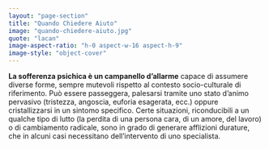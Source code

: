 ```yaml
---
layout: "page-section"
title: "Quando Chiedere Aiuto"
image: "quando-chiedere-aiuto.jpg"
quote: "lacan"
image-aspect-ratio: "h-0 aspect-w-16 aspect-h-9"
image-style: "object-cover"
---
```


<strong class="font-bold">La sofferenza psichica è un campanello d’allarme</strong> capace di assumere diverse forme, sempre mutevoli rispetto al contesto socio-culturale di riferimento. Può essere passeggera, palesarsi tramite uno stato d’animo pervasivo (tristezza, angoscia, euforia esagerata, ecc.) oppure cristallizzarsi in un sintomo specifico. Certe situazioni, riconducibili a un qualche tipo di lutto (la perdita di una persona cara, di un amore, del lavoro) o di cambiamento radicale, sono in grado di generare afflizioni durature, che in alcuni casi necessitano dell’intervento di uno specialista.
